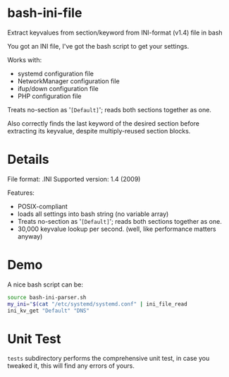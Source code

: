 # bash-ini-file
Extract keyvalues from section/keyword from INI-format (v1.4) file in bash

You got an INI file, I've got the bash script to get your settings.

Works with:

* systemd configuration file
* NetworkManager configuration file
* ifup/down configuration file
* PHP configuration file

Treats no-section as '`[Default]`';  reads both sections together as one.

Also correctly finds the last keyword of the desired section before extracting its keyvalue, despite multiply-reused section blocks.

Details
=======

File format: .INI
Supported version: 1.4 (2009)

Features:

* POSIX-compliant
* loads all settings into bash string (no variable array)
* Treats no-section as '`[Default]`';  reads both sections together as one.
* 30,000 keyvalue lookup per second.  (well, like performance matters anyway)

Demo
====
A nice bash script can be:

```bash
source bash-ini-parser.sh
my_ini="$(cat "/etc/systemd/systemd.conf" | ini_file_read
ini_kv_get "Default" "DNS"
```

Unit Test
=========
`tests` subdirectory performs the comprehensive unit test, in case you tweaked it, this will find any errors of yours.



